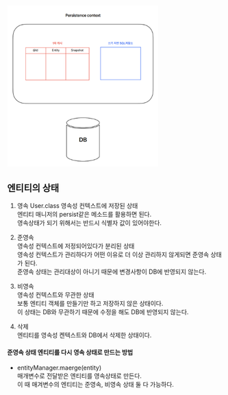 <img src="./자료/영속성_컨텍스트2.png" width="70%" height="70%">

## 엔티티의 상태
1. 영속   User.class
  영속성 컨텍스트에 저장된 상태   
  엔티티 매니저의 persist같은 메소드를 활용하면 된다.   
  영속상태가 되기 위해서는 반드시 식별자 값이 있어야한다.
   
2. 준영속   
   영속성 컨텍스트에 저정되어있다가 분리된 상태   
   영속성 컨텍스트가 관리하다가 어떤 이유로 더 이상 관리하지 않게되면 준영속 상태가 된다.   
   준영속 상태는 관리대상이 아니기 때문에 변경사항이 DB에 반영되지 않는다.
3. 비영속   
   영속성 컨텍스트와 무관한 상태   
   보통 엔티티 객체를 만들기만 하고 저장하지 않은 상태이다.   
   이 상태는 DB와 무관하기 때문에 수정을 해도 DB에 반영되지 않는다.
4. 삭제   
   엔티티를 영속성 켄텍스트와 DB에서 삭제한 상태이다.

#### 준영속 상태 엔티티를 다시 영속 상태로 만드는 방법
- entityManager.maerge(entity)   
  매개변수로 전달받은 엔티티를 영속상태로 만든다.   
  이 때 매겨변수의 엔티티는 준영속, 비영속 상태 둘 다 가능하다.
